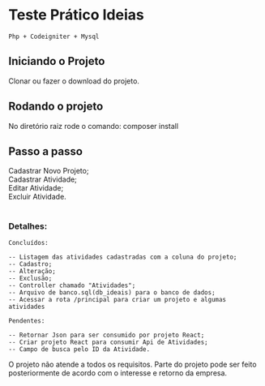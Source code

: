 # Teste Prático Ideias
```
Php + Codeigniter + Mysql
```
## Iniciando o Projeto
Clonar ou fazer o download do projeto. 

## Rodando o projeto
No diretório raiz rode o comando: composer install

## Passo a passo
Cadastrar Novo Projeto;<br>
Cadastrar Atividade;<br>
Editar Atividade;<br>
Excluir Atividade.
#

### Detalhes:
```
Concluídos:

-- Listagem das atividades cadastradas com a coluna do projeto;
-- Cadastro;
-- Alteração;
-- Exclusão;
-- Controller chamado "Atividades";
-- Arquivo de banco.sql(db_ideais) para o banco de dados;
-- Acessar a rota /principal para criar um projeto e algumas atividades

Pendentes:

-- Retornar Json para ser consumido por projeto React;
-- Criar projeto React para consumir Api de Atividades; 
-- Campo de busca pelo ID da Atividade.
```
O projeto não atende a todos os requisitos.
Parte do projeto pode ser feito posteriormente de acordo com o interesse e retorno da empresa.

